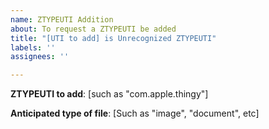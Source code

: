 ```yaml
---
name: ZTYPEUTI Addition
about: To request a ZTYPEUTI be added
title: "[UTI to add] is Unrecognized ZTYPEUTI"
labels: ''
assignees: ''

---
```


**ZTYPEUTI to add**: [such as "com.apple.thingy"]

**Anticipated type of file**: [Such as "image", "document", etc]
